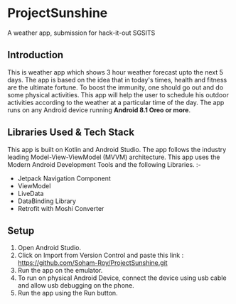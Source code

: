 # ProjectSunshine
A weather app, submission for hack-it-out SGSITS

## Introduction
This is weather app which shows 3 hour weather forecast upto the next 5 days. The app is based on the idea that in today's times, health and fitness are the ultimate fortune. 
To boost the immunity, one should go out and do some physical activities. This app will help the user to schedule his outdoor activities according to the weather at a 
particular time of the day. The app runs on any Android device running **Android 8.1 Oreo or more**.

## Libraries Used & Tech Stack
This app is built on Kotlin and Android Studio. The app follows the industry leading Model-View-ViewModel (MVVM) architecture. This app uses the Modern Android Development
Tools and the following Libraries. :-
* Jetpack Navigation Component
* ViewModel
* LiveData
* DataBinding Library
* Retrofit with Moshi Converter

## Setup
1) Open Android Studio.
2) Click on Import from Version Control and paste this link : https://github.com/Soham-Roy/ProjectSunshine.git
3) Run the app on the emulator.
4) To run on physical Android Device, connect the device using usb cable and allow usb debugging on the phone.
5) Run the app using the Run button.
